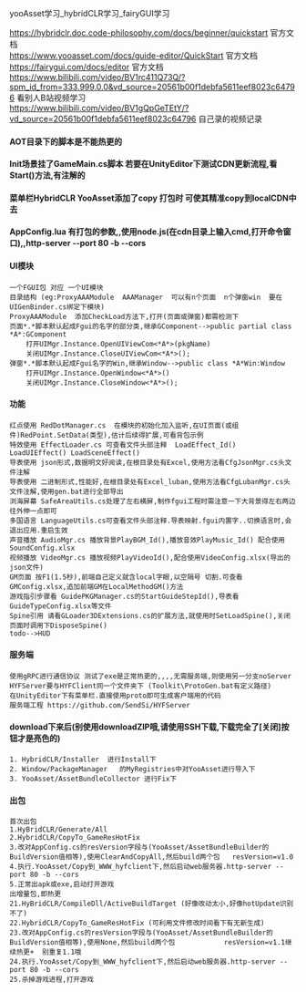 yooAsset学习_hybridCLR学习_fairyGUI学习

   https://hybridclr.doc.code-philosophy.com/docs/beginner/quickstart 官方文档  
   https://www.yooasset.com/docs/guide-editor/QuickStart  官方文档  
 https://fairygui.com/docs/editor 官方文档   
 https://www.bilibili.com/video/BV1rc411Q73Q/?spm_id_from=333.999.0.0&vd_source=20561b00f1debfa5611eef8023c64796  看别人B站视频学习  
 https://www.bilibili.com/video/BV1gQpGeTEtY/?vd_source=20561b00f1debfa5611eef8023c64796   自己录的视频记录


#### AOT目录下的脚本是不能热更的
#### Init场景挂了GameMain.cs脚本 若要在UnityEditor下测试CDN更新流程,看Start()方法,有注解的
#### 菜单栏HybridCLR YooAsset添加了copy 打包时 可使其精准copy到localCDN中去
#### AppConfig.lua 有打包的参数,,使用node.js(在cdn目录上输入cmd,打开命令窗口),,http-server --port 80 -b --cors
#### 

#### UI模块
	一个FGUI包 对应 一个UI模块 
	目录结构 (eg:ProxyAAAModule  AAAManager  可以有n个页面  n个弹窗win  要在UIGenBinder.cs绑定下模块)
    ProxyAAAModule  添加CheckLoad方法下,打开(页面或弹窗)都需检测下
    页面*.*脚本默认起成Fgui的名字的部分类,继承GComponent-->public partial class *A*:GComponent
        打开UIMgr.Instance.OpenUIViewCom<*A*>(pkgName)  
        关闭UIMgr.Instance.CloseUIViewCom<*A*>();  
    弹窗*.*脚本默认起成Fgui名字的Win,继承Window-->public class *A*Win:Window  
        打开UIMgr.Instance.OpenWindow<*A*>()  
        关闭UIMgr.Instance.CloseWindow<*A*>();  
#### 功能
    红点使用 RedDotManager.cs  在模块的初始化加入监听,在UI页面(或组件)RedPoint.SetData(类型),估计后续得扩展,可看背包示例
    特效使用 EffectLoader.cs 可查看文件头部注释  LoadEffect_Id() LoadUIEffect() LoadSceneEffect()
    导表使用 json形式,数据明文好阅读,在根目录处有Excel,使用方法看CfgJsonMgr.cs头文件注解
    导表使用 二进制形式,性能好,在根目录处有Excel_luban,使用方法看CfgLubanMgr.cs头文件注解,使用gen.bat进行全部导出
    浏海屏幕 SafeAreaUtils.cs处理了左右横屏,制作fgui工程时需注意一下大背景得左右两边往外伸一点即可
	多国语言 LanguageUtils.cs可查看文件头部注释.导表映射.fgui内置字..切换语言时,会退出应用.重启生效
	声音播放 AudioMgr.cs 播放背景PlayBGM_Id(),播放音效PlayMusic_Id() 配合使用SoundConfig.xlsx
    视频播放 VideoMgr.cs 播放视频PlayVideoId(),配合使用VideoConfig.xlsx(导出的json文件)
	GM页面 按F1(1.5秒),前端自己定义就含local字眼,以空隔号 切割.可查看GMConfig.xlsx,追加前端GM在LocalMethodGM()方法  
    游戏指引步骤看 GuidePKGManager.cs的StartGuideStepId(),导表看GuideTypeConfig.xlsx等文件 
    Spine引用 请看GLoader3DExtensions.cs的扩展方法,就使用时SetLoadSpine(),关闭页面时调用下DisposeSpine()
    todo-->HUD

####  服务端
    使用gRPC进行通信协议 测试了exe是正常热更的,,,,无需服务端,则使用另一分支noServer
    HYFServer要与HYFClient同一个文件夹下 (Toolkit\ProtoGen.bat有定义路径)
    在UnityEditor下有菜单栏.直接使用proto即可生成客户端用的代码
    服务端工程 https://github.com/SendSi/HYFServer

####  download下来后(别使用downloadZIP哦,请使用SSH下载,下载完全了[关闭]按钮才是亮色的)
    1. HybridCLR/Installer  进行Install下
    2. Window/PackageManager   的MyRegistries中对YooAsset进行导入下
    3. YooAsset/AssetBundleCollector 进行Fix下
    

#### 出包
    首次出包  
    1.HyBridCLR/Generate/All    
    2.HybridCLR/CopyTo_GameResHotFix
    3.改对AppConfig.cs的resVersion字段与(YooAsset/AssetBundleBuilder的BuildVersion值相等),使用ClearAndCopyAll,然后build两个包   resVersion=v1.0
    4.执行.YooAsset/Copy到_WWW_hyfclient下,然后启动web服务器.http-server --port 80 -b --cors
    5.正常出apk或exe,启动打开游戏
    出增量包,即热更
    21.HyBridCLR/CompileDll/ActiveBuildTarget (好像改动太小,好像hotUpdate识别不了)
    22.HybridCLR/CopyTo_GameResHotFix (可利用文件修改时间看下有无新生成)
    23.改对AppConfig.cs的resVersion字段与(YooAsset/AssetBundleBuilder的BuildVersion值相等),使用None,然后build两个包            resVersion=v1.1继续热更+  别重复1.1哦
    24.执行.YooAsset/Copy到_WWW_hyfclient下,然后启动web服务器.http-server --port 80 -b --cors
    25.杀掉游戏进程,打开游戏
